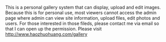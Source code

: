 This is a personal gallery system that can display, upload and edit images. Because this is for personal use, most viewers cannot access the admin page where admin can view site information, upload files, edit photos and users. For those interested in those fileds, please contact me via email so that I can open up the permission. Please visit http://www.haozhuohuang.com/gallery